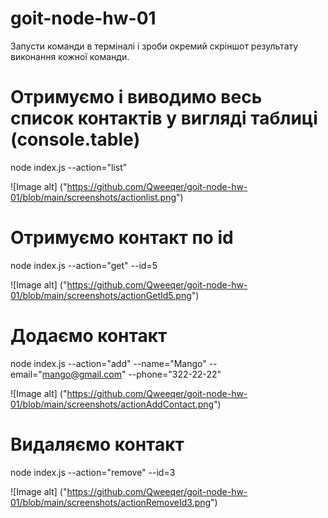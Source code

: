 # goit-node-hw-01

Запусти команди в терміналі і зроби окремий скріншот результату виконання кожної команди.

# Отримуємо і виводимо весь список контактів у вигляді таблиці (console.table)

node index.js --action="list"

![Image alt] ("https://github.com/Qweeqer/goit-node-hw-01/blob/main/screenshots/actionlist.png")

# Отримуємо контакт по id

node index.js --action="get" --id=5

![Image alt] ("https://github.com/Qweeqer/goit-node-hw-01/blob/main/screenshots/actionGetId5.png")

# Додаємо контакт

node index.js --action="add" --name="Mango" --email="mango@gmail.com" --phone="322-22-22"

![Image alt] ("https://github.com/Qweeqer/goit-node-hw-01/blob/main/screenshots/actionAddContact.png")

# Видаляємо контакт

node index.js --action="remove" --id=3

![Image alt] ("https://github.com/Qweeqer/goit-node-hw-01/blob/main/screenshots/actionRemoveId3.png")
